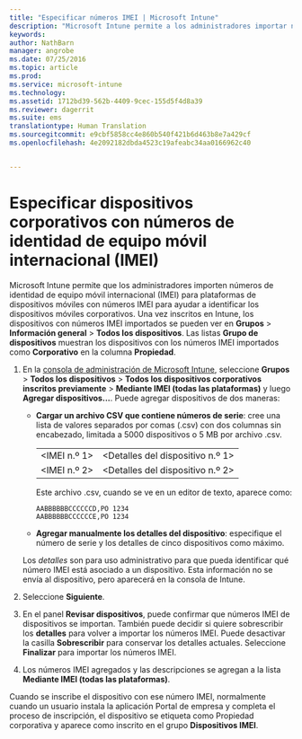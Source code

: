 ```yaml
---
title: "Especificar números IMEI | Microsoft Intune"
description: "Microsoft Intune permite a los administradores importar números IMEI para plataformas de dispositivos móviles para ayudar a identificar los dispositivos móviles corporativos"
keywords: 
author: NathBarn
manager: angrobe
ms.date: 07/25/2016
ms.topic: article
ms.prod: 
ms.service: microsoft-intune
ms.technology: 
ms.assetid: 1712bd39-562b-4409-9cec-155d5f4d8a39
ms.reviewer: dagerrit
ms.suite: ems
translationtype: Human Translation
ms.sourcegitcommit: e9cbf5858cc4e860b540f421b6d463b8e7a429cf
ms.openlocfilehash: 4e2092182dbda4523c19afeabc34aa0166962c40


---
```


# Especificar dispositivos corporativos con números de identidad de equipo móvil internacional (IMEI)
Microsoft Intune permite que los administradores importen números de identidad de equipo móvil internacional (IMEI) para plataformas de dispositivos móviles con números IMEI para ayudar a identificar los dispositivos móviles corporativos. Una vez inscritos en Intune, los dispositivos con números IMEI importados se pueden ver en **Grupos** > **Información general** > **Todos los dispositivos**. Las listas **Grupo de dispositivos** muestran los dispositivos con los números IMEI importados como **Corporativo** en la columna **Propiedad**.

1. En la [consola de administración de Microsoft Intune](http://manage.microsoft.com), seleccione **Grupos** &gt; **Todos los dispositivos** &gt; **Todos los dispositivos corporativos inscritos previamente** &gt; **Mediante IMEI (todas las plataformas)** y luego **Agregar dispositivos...**. Puede agregar dispositivos de dos maneras:

    -   **Cargar un archivo CSV que contiene números de serie**: cree una lista de valores separados por comas (.csv) con dos columnas sin encabezado, limitada a 5000 dispositivos o 5 MB por archivo .csv.

        |||
        |-|-|
        |&lt;IMEI n.º 1&gt;|&lt;Detalles del dispositivo n.º 1&gt;|
        |&lt;IMEI n.º 2&gt;|&lt;Detalles del dispositivo n.º 2&gt;|
        Este archivo .csv, cuando se ve en un editor de texto, aparece como:

        ```
        AABBBBBBCCCCCCD,PO 1234
        AABBBBBBCCCCCCE,PO 1234
        ```

    -   **Agregar manualmente los detalles del dispositivo**: especifique el número de serie y los detalles de cinco dispositivos como máximo.

   Los *detalles* son para uso administrativo para que pueda identificar qué número IMEI está asociado a un dispositivo. Esta información no se envía al dispositivo, pero aparecerá en la consola de Intune.

2.   Seleccione **Siguiente**.
3.  En el panel **Revisar dispositivos**, puede confirmar que números IMEI de dispositivos se importan. También puede decidir si quiere sobrescribir los **detalles** para volver a importar los números IMEI. Puede desactivar la casilla **Sobrescribir** para conservar los detalles actuales. Seleccione **Finalizar** para importar los números IMEI.
4.  Los números IMEI agregados y las descripciones se agregan a la lista **Mediante IMEI (todas las plataformas)**.

Cuando se inscribe el dispositivo con ese número IMEI, normalmente cuando un usuario instala la aplicación Portal de empresa y completa el proceso de inscripción, el dispositivo se etiqueta como Propiedad corporativa y aparece como inscrito en el grupo **Dispositivos IMEI**.



<!--HONumber=Jul16_HO4-->


